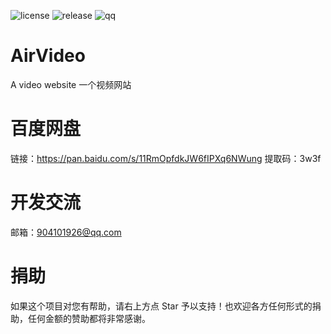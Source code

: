 ![license](https://img.shields.io/github/license/Air-999/AirVideo)
![release](https://img.shields.io/github/v/release/Air-999/AirVideo)
![qq](https://img.shields.io/badge/QQ群-892084932-green)
# AirVideo
A video website 一个视频网站
# 百度网盘
链接：https://pan.baidu.com/s/11RmOpfdkJW6fIPXq6NWung 
提取码：3w3f
# 开发交流
邮箱：904101926@qq.com
# 捐助
如果这个项目对您有帮助，请右上方点 Star 予以支持！也欢迎各方任何形式的捐助，任何金额的赞助都将非常感谢。
